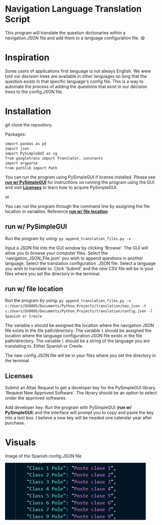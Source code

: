 # Navigation Language Translation Script
This program will translate the question dictionaries within a navigation.JSON file and add them to a language configuration file. :smiley:

# Inspiration 
Some users of applications first language is not always English. We were told our decision trees are available in other languages so long that the question exists in that specific language's config file. This is a way to automate the process of adding the questions that exist in our decision trees to the config.JSON file.

# Installation 
git clone the repository. 

Packages:
```
import pandas as pd
import json
import PySimpleGUI as sg
from googletrans import Translator, constants
import argparse
from pathlib import Path
```

You can run the program using PySimpleGUI if license installed. Please see **[run w/ PySimpleGUI](#run-w-pysimplegui)** for instructions on running the program using the GUI and visit **[Licenses](#licenses)** to learn how to acquire PySimpleGUI. 

or 

You can run the program through the command line by assigning the file location in variables. Reference **[run w/ file location](#run-w-file-location)**

## run w/ PySimpleGUI
Run the program by using: `py append_translation_files.py -v`

Input a JSON file into the GUI window by clicking 'Browse'. The GUI will allow you to browse your computer files. Select the 'navigation_JSON_File.json' you wish to append questions in another language. Select the translation configuration .JSON file. Select a language you wish to translate to. Click 'Submit' and the new CSV file will be in your files where you set the directory in the terminal.

## run w/ file location
Run the program by using: `py append_translation_files.py -n c:/Users/DV0095/Documents/Python_Projects/translation/nav.json -t c:/Users/DV0095/Documents/Python_Projects/translation/config.json -l Spanish or Creole`

The variable `n` should be assigned the location where the navigation JSON file exists in the file path/directory. 
The variable `t` should be assigned the location where the language configuration JSON file exists in the file path/directory.
The variable `l` should be a string of the language you are translating to. Either Spanish or Creole.

The new config JSON file will be in your files where you set the directory in the terminal.

## Licenses
Submit an Altas Request to get a developer key for the PySimpleGUI library. 'Request New Approved Software'. The library should be an option to select under the approved softwares.

Add developer key: Run the program with PySimpleGUI (**run w/ PySimpleGUI**) and the interface will prompt you to copy and paste the key into a text box. I believe a new key will be needed one calendar year after purchase.

# Visuals

Image of the Spanish config.JSON file

![alt text](Visual_References/config.png)